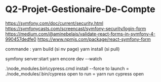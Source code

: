 # Q2-Projet-Gestionaire-De-Compte
https://symfony.com/doc/current/security.html
https://symfonycasts.com/screencast/symfony-security/login-form
https://medium.com/@aminebelais/validate-react-forms-in-symfony-4-990457dedfe0
https://www.npmjs.com/package/react-symfony-form

commande : 
yarn build (si nv page)
yarn install (si pull) 

symfony server:start
yarn encore dev --watch



 .\node_modules\.bin\cypress.cmd install --force
to launch =  ./node_modules/.bin/cypress open
to run = yarn run cypress open